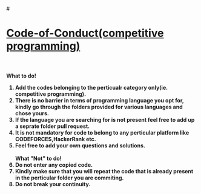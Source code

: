 #<b><h1><u>Code-of-Conduct(competitive programming)</h1></u><br></b>
<br>
<b>What to do!<b><br>
1. Add the codes belonging to the perticualr category only(ie. competitive programming).<br>
2. There is no barrier in terms of programming language you opt for, kindly go through the folders provided for various languages and chose yours.<br>
3. If the language you are searching for is not present feel free to add up a seprate folder pull request.<br>
4. It is not mandatory for code to belong to any perticular platform like CODEFORCES,HackerRank etc. <br>
5. Feel free to add your own questions and solutions.<br><br>
<b>What "Not" to do!<b><br>
1. Do not enter any copied code.<br>
2. Kindly make sure that you will repeat the code that is already present in the perticular folder you are commiting.<br>
3. Do not break your continuity. <br>
